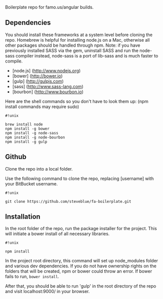 Boilerplate repo for famo.us/angular builds.

## Dependencies ##

You should install these frameworks at a system level before cloning the repo. Homebrew is helpful for installing node.js on a Mac, otherwise all other packages should be handled through npm. Note: if you have previously installed SASS via the gem, uninstall SASS and run the node-sass compiler instead, node-sass is a port of lib-sass and is much faster to compile.

* [node.js] (http://www.nodejs.org)
* [bower] (http://bower.io)
* [gulp] (http://gulpjs.com)
* [sass] (http://www.sass-lang.com)
* [bourbon] (http://www.bourbon.io)


Here are the shell commands so you don't have to look them up: (npm install commands may require sudo)

```
#!unix

brew install node
npm install -g bower
npm install -g node-sass
npm install -g node-bourbon
npm install -g gulp

```

## Github ##

Clone the repo into a local folder. 

Use the following command to clone the repo, replacing [username] with your BitBucket username.

```
#!unix

git clone https://github.com/steveblue/fa-boilerplate.git

```


## Installation ##

In the root folder of the repo, run the package installer for the project. This will initiate a bower install of all necessary libraries.

```
#!unix

npm install

```

In the project root directory, this command will set up node_modules folder and various dev dependencies. If you do not have ownership rights on the folders that will be created, npm or bower could throw an error. If bower fails to run, `bower install`.

After that, you should be able to run 'gulp' in the root directory of the repo and visit localhost:9000/ in your browser.
